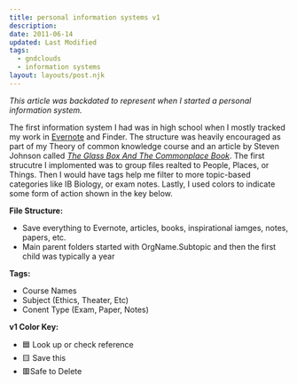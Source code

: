 ```yaml
---
title: personal information systems v1
description:
date: 2011-06-14
updated: Last Modified
tags:
  - gndclouds
  - information systems
layout: layouts/post.njk
---
```


_This article was backdated to represent when I started a personal information system._

The first information system I had was in high school when I mostly tracked my work in [Evernote](http://web.archive.org/web/20110202144520/http://evernote.com/) and Finder. The structure was heavily encouraged as part of my Theory of common knowledge course and an article by Steven Johnson called [_The Glass Box And The Commonplace Book_](https://stevenberlinjohnson.com/the-glass-box-and-the-commonplace-book-639b16c4f3bb?gi=211f4fb59654). The first strucutre I implomented was to group files realted to People, Places, or Things. Then I would have tags help me filter to more topic-based categories like IB Biology, or exam notes. Lastly, I used colors to indicate some form of action shown in the key below.

**File Structure:**

+ Save everything to Evernote, articles, books, inspirational iamges, notes, papers, etc.
+ Main parent folders started with OrgName.Subtopic and then the first child was typically a year


**Tags:**

+ Course Names
+ Subject (Ethics, Theater, Etc)
+ Conent Type (Exam, Paper, Notes)

**v1 Color Key:**

 + 🟦 Look up or check reference  
 + 🟨 Save this
 + 🟥Safe to Delete




